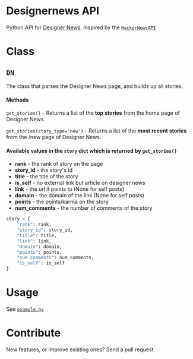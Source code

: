 Designernews API
================

Python API for [Designer News](https://news.layervault.com/). Inspired by the [`HackerNewsAPI`](https://github.com/karan/HackerNewsAPI/)

Class
=====

## `DN`

The class that parses the Designer News page, and builds up all stories.

#### Methods

`get_stories()` - Returns a list of the **top stories** from the home page of Designer News.

`get_stories(story_type='new')`  - Returns a list of the **most recent stories** from the /new page of Designer News.

#### Available values in the `story` dict which is returned by `get_stories()`

* **rank** - the rank of story on the page
* **story_id** - the story's id
* **title** - the title of the story
* **is_self** - no external link but article on designer news
* **link** - the url it points to (None for self posts)
* **domain** - the domain of the link (None for self posts)
* **points** - the points/karma on the story
* **num_comments** - the number of comments of the story


```python
story = {
    "rank": rank,
    "story_id": story_id,
    "title": title,
    "link": link,
    "domain": domain,
    "points": points,
    "num_comments": num_comments,
    "is_self": is_self
}
```

Usage
=====

See [`example.py`](https://github.com/j7nn7k/designernews_api/blob/master/example.py)

Contribute
==========

New features, or improve existing ones? Send a pull request.
